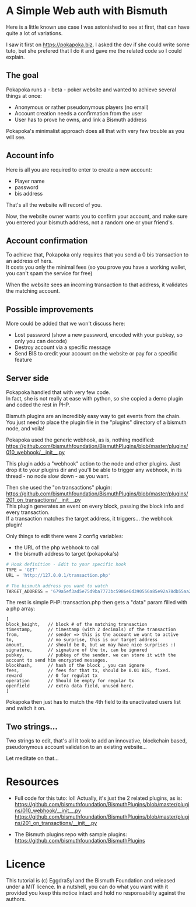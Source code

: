 # A Simple Web auth with Bismuth

Here is a little known use case I was astonished to see at first, that can have quite a lot of variations.

I saw it first on https://pokapoka.biz. I asked the dev if she could write some tuto, but she prefered that I do it and gave me the related code so I could explain.

## The goal

Pokapoka runs a - beta - poker website and wanted to achieve several things at once:

- Anonymous or rather pseudonymous players (no email)
- Account creation needs a confirmation from the user
- User has to prove he owns, and link a Bismuth address

Pokapoka's minimalist approach does all that with very few trouble as you will see.

## Account info

Here is all you are required to enter to create a new account:
- Player name
- password
- bis address

That's all the website will record of you.

Now, the website owner wants you to confirm your account, and make sure you entered your bismuth address, not a random one or your friend's.

## Account confirmation

To achieve that, Pokapoka only requires that you send a 0 bis transaction to an address of hers.  
It costs you only the minimal fees (so you prove you have a working wallet, you can't spam the service for free)  

When the website sees an incoming transaction to that address, it validates the matching account.

## Possible improvements

More could be added that we won't discuss here:

- Lost password (show a new password, encoded with your pubkey, so only you can decode)
- Destroy account via a specific message
- Send BIS to credit your account on the website or pay for a specific feature

## Server side

Pokapoka handled that with very few code.  
In fact, she is not really at ease with python, so she copied a demo plugin and coded the rest in PHP.

Bismuth plugins are an incredibly easy way to get events from the chain.  
You just need to place the plugin file in the "plugins" directory of a bismuth node, and voila!

Pokapoka used the generic webhook, as is, nothing modified:
https://github.com/bismuthfoundation/BismuthPlugins/blob/master/plugins/010_webhook/__init__.py

This plugin adds a "webhook" action to the node and other plugins. Just drop it to your plugins dir and you'll be able to trigger any webhook, in its thread - no node slow down - as you want.

Then she used the "on transactions" plugin:  
https://github.com/bismuthfoundation/BismuthPlugins/blob/master/plugins/201_on_transactions/__init__.py  
This plugin generates an event on every block, passing the block info and every transaction.  
If a transaction matches the target address, it triggers... the webhook plugin!

Only things to edit there were 2 config variables:
- the URL of the php webhook to call
- the bismuth address to target (pokapoka's)

```python
# Hook definition - Edit to your specific hook
TYPE = 'GET'
URL = 'http://127.0.0.1/transaction.php'

# The bismuth address you want to watch
TARGET_ADDRESS = '679a5ef3ad5e75d9ba7773bc5986e6d390556a85e92a78db55aa2471'
```

The rest is simple PHP: transaction.php then gets a "data" param filled with a php array:
```
[
block_height,   // block # of the matching transaction
timestamp,      // timestamp (with 2 decimals) of the transaction
from,           // sender => this is the account we want to active
to,             // no surprise, this is our target address
amount,         // should be 0, but we may have nice surprises :)
signature,      // signature of the tx, can be ignored
pubkey,         // pubkey of the sender. we can store it with the account to send him encrypted messages.
blockhash,      // hash of the block , you can ignore
fees,           // fees for that tx, should be 0.01 BIS, fixed.
reward          // 0 for regulat tx
operation       // Should be empty for regular tx
openfield       // extra data field, unused here.
]
```

Pokapoka then just has to match the 4th field to its unactivated users list and switch it on.

## Two strings...

Two strings to edit, that's all it took to add an innovative, blockchain based, pseudonymous account validation to an existing website...

Let meditate on that...


# Resources

- Full code for this tuto: lol! Actually, it's just the 2 related plugins, as is:  
  https://github.com/bismuthfoundation/BismuthPlugins/blob/master/plugins/010_webhook/__init__.py  
  https://github.com/bismuthfoundation/BismuthPlugins/blob/master/plugins/201_on_transactions/__init__.py
  
- The Bismuth plugins repo with sample plugins: https://github.com/bismuthfoundation/BismuthPlugins

# Licence

This tutorial is (c) EggdraSyl and the Bismuth Foundation and released under a MIT licence.
In a nutshell, you can do what you want with it provided you keep this notice intact and hold no responsability against the authors.
